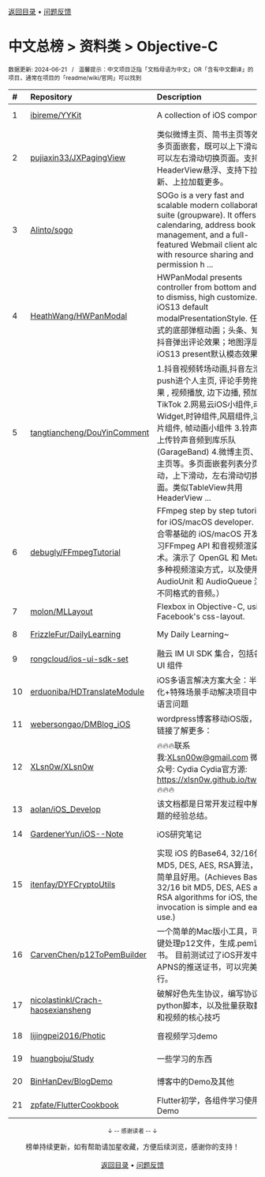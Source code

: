 <a href="https://gitee.com/GrowingGit/GitHub-Chinese-Top-Charts#github中文排行榜">返回目录</a> • <a href="/content/docs/feedback.md">问题反馈</a>

# 中文总榜 > 资料类 > Objective-C
<sub>数据更新: 2024-06-21&nbsp;&nbsp;&nbsp;/&nbsp;&nbsp;&nbsp;温馨提示：中文项目泛指「文档母语为中文」OR「含有中文翻译」的项目，通常在项目的「readme/wiki/官网」可以找到</sub>

|#|Repository|Description|Stars|Updated|
|:-|:-|:-|:-|:-|
|1|[ibireme/YYKit](https://github.com/ibireme/YYKit)|A collection of iOS components.|13986|2024-05-29|
|2|[pujiaxin33/JXPagingView](https://github.com/pujiaxin33/JXPagingView)|类似微博主页、简书主页等效果。多页面嵌套，既可以上下滑动，也可以左右滑动切换页面。支持HeaderView悬浮、支持下拉刷新、上拉加载更多。|2851|2024-05-27|
|3|[Alinto/sogo](https://github.com/Alinto/sogo)|SOGo is a very fast and scalable modern collaboration suite (groupware). It offers calendaring, address book management, and a full-featured Webmail client along with resource sharing and permission h ...|1723|2024-06-19|
|4|[HeathWang/HWPanModal](https://github.com/HeathWang/HWPanModal)|HWPanModal presents controller from bottom and drag to dismiss, high customize. iOS13 default modalPresentationStyle. 任意形式的底部弹框动画；头条、知乎、抖音弹出评论效果；地图浮层，iOS13 present默认模态效果。|1134|2024-05-30|
|5|[tangtiancheng/DouYinComment](https://github.com/tangtiancheng/DouYinComment)|1.抖音视频转场动画,抖音左滑push进个人主页, 评论手势拖拽效果 , 视频播放, 边下边播, 预加载, TikTok 2.网易云iOS小组件,动态Widget,时钟组件,风扇组件,滚动照片组件, 帧动画小组件  3.铃声多多,上传铃声音频到库乐队(GarageBand) 4.微博主页、简书主页等。多页面嵌套列表分页滚动，上下滑动，左右滑动切换页面。类似TableView共用HeaderView ...|529|2024-05-25|
|6|[debugly/FFmpegTutorial](https://github.com/debugly/FFmpegTutorial)|FFmpeg step by step tutorials for iOS/macOS developer. （适合零基础的 iOS/macOS 开发者学习FFmpeg API 和音视频渲染技术。演示了 OpenGL 和 Metal 等多种视频渲染方式，以及使用 AudioUnit 和 AudioQueue 渲染不同格式的音频。）|283|2024-01-15|
|7|[molon/MLLayout](https://github.com/molon/MLLayout)|Flexbox in Objective-C, using Facebook's css-layout.|251|2024-04-09|
|8|[FrizzleFur/DailyLearning](https://github.com/FrizzleFur/DailyLearning)|My Daily Learning~|60|2024-02-05|
|9|[rongcloud/ios-ui-sdk-set](https://github.com/rongcloud/ios-ui-sdk-set)|融云 IM UI SDK 集合，包括各种 UI 组件|38|2024-06-11|
|10|[erduoniba/HDTranslateModule](https://github.com/erduoniba/HDTranslateModule)|iOS多语言解决方案大全：半自动化+特殊场景手动解决项目中的多语言问题|35|2024-01-22|
|11|[webersongao/DMBlog_iOS](https://github.com/webersongao/DMBlog_iOS)|wordpress博客移动iOS版，点击链接了解更多：|22|2024-03-05|
|12|[XLsn0w/XLsn0w](https://github.com/XLsn0w/XLsn0w)|🔥🔥🔥联系我:XLsn00w@gmail.com   微信公众号: Cydia   Cydia官方源: https://xlsn0w.github.io/tweaks/ 🔥🔥🔥|20|2024-05-03|
|13|[aolan/iOS_Develop](https://github.com/aolan/iOS_Develop)|该文档都是日常开发过程中解决问题的经验总结。|13|2024-06-04|
|14|[GardenerYun/iOS--Note](https://github.com/GardenerYun/iOS--Note)|iOS研究笔记|11|2024-04-17|
|15|[itenfay/DYFCryptoUtils](https://github.com/itenfay/DYFCryptoUtils)|实现 iOS 的Base64, 32/16位 MD5, DES, AES, RSA算法，调用简单且好用。(Achieves Base64, 32/16 bit MD5, DES, AES and RSA algorithms for iOS, the invocation is simple and easy to use.)|9|2024-06-16|
|16|[CarvenChen/p12ToPemBuilder](https://github.com/CarvenChen/p12ToPemBuilder)|一个简单的Mac版小工具，可以一键处理p12文件，生成.pem证书。 目前测试过了iOS开发中APNS的推送证书，可以完美运行。|9|2024-05-08|
|17|[nicolastinkl/Crach-haosexiansheng](https://github.com/nicolastinkl/Crach-haosexiansheng)|破解好色先生协议，编写协议抓取python脚本，以及批量获取数据和视频的核心技巧|5|2024-02-03|
|18|[lijingpei2016/Photic](https://github.com/lijingpei2016/Photic)|音视频学习demo|5|2024-01-21|
|19|[huangboju/Study](https://github.com/huangboju/Study)|一些学习的东西|4|2024-03-30|
|20|[BinHanDev/BlogDemo](https://github.com/BinHanDev/BlogDemo)|博客中的Demo及其他|3|2024-05-08|
|21|[zpfate/FlutterCookbook](https://github.com/zpfate/FlutterCookbook)|Flutter初学，各组件学习使用Demo|2|2024-05-17|

<div align="center">
    <p><sub>↓ -- 感谢读者 -- ↓</sub></p>
    榜单持续更新，如有帮助请加星收藏，方便后续浏览，感谢你的支持！
</div>

<br/>

<div align="center"><a href="https://gitee.com/GrowingGit/GitHub-Chinese-Top-Charts#github中文排行榜">返回目录</a> • <a href="/content/docs/feedback.md">问题反馈</a></div>
